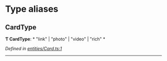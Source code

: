 

# Type aliases

<a id="cardtype"></a>

##  CardType

**Ƭ CardType**: * "link" &#124; "photo" &#124; "video" &#124; "rich"
*

*Defined in [entities/Card.ts:1](https://github.com/lagunehq/core/blob/dae58ab/src/entities/Card.ts#L1)*

___

